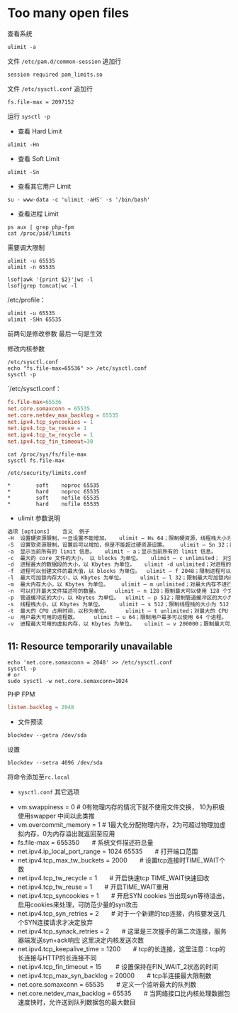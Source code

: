 # Too many open files

查看系统

```shell
ulimit -a
```

文件 `/etc/pam.d/common-session` 追加行
```text
session required pam_limits.so
```

文件 `/etc/sysctl.conf` 追加行
```
fs.file-max = 2097152
```
运行 `sysctl -p`

* 查看 Hard Limit
```shell
ulimit -Hn
```

* 查看 Soft Limit
```shell
ulimit -Sn
```

* 查看其它用户 Limit

```shell
su - www-data -c 'ulimit -aHS' -s '/bin/bash'
```

* 查看进程 Limit

```shell
ps aux | grep php-fpm
cat /proc/pid/limits
```

需要调大限制
```shell
ulimit -u 65535
ulimit -n 65535
```

```shell
lsof|awk '{print $2}'|wc -l
lsof|grep tomcat|wc -l
```

/etc/profile：
```shell
ulimit -u 65535
ulimit -SHn 65535 
```

前两句是修改参数 最后一句是生效

修改内核参数

```shell
/etc/sysctl.conf  
echo "fs.file-max=65536" >> /etc/sysctl.conf
sysctl -p
```

`/etc/sysctl.conf：
```conf
fs.file-max=65536
net.core.somaxconn = 65535
net.core.netdev_max_backlog = 65535
net.ipv4.tcp_syncookies = 1
net.ipv4.tcp_tw_reuse = 1
net.ipv4.tcp_tw_recycle = 1
net.ipv4.tcp_fin_timeout=30
```

```shell
cat /proc/sys/fs/file-max
sysctl fs.file-max
```

`/etc/security/limits.conf`
```shell
*        soft    noproc 65535
*        hard    noproc 65535
*        soft    nofile 65535
*        hard    nofile 65535
```

* ulimit 参数说明

```txt
选项 [options]	含义	例子
-H 	设置硬资源限制，一旦设置不能增加。 	ulimit – Hs 64；限制硬资源，线程栈大小为 64K。
-S 	设置软资源限制，设置后可以增加，但是不能超过硬资源设置。 	ulimit – Sn 32；限制软资源，32 个文件描述符。
-a 	显示当前所有的 limit 信息。 	ulimit – a；显示当前所有的 limit 信息。
-c 	最大的 core 文件的大小， 以 blocks 为单位。 	ulimit – c unlimited； 对生成的 core 文件的大小不进行限制。
-d 	进程最大的数据段的大小，以 Kbytes 为单位。 	ulimit -d unlimited；对进程的数据段大小不进行限制。
-f 	进程可以创建文件的最大值，以 blocks 为单位。 	ulimit – f 2048；限制进程可以创建的最大文件大小为 2048 blocks。
-l 	最大可加锁内存大小，以 Kbytes 为单位。 	ulimit – l 32；限制最大可加锁内存大小为 32 Kbytes。
-m 	最大内存大小，以 Kbytes 为单位。 	ulimit – m unlimited；对最大内存不进行限制。
-n 	可以打开最大文件描述符的数量。 	ulimit – n 128；限制最大可以使用 128 个文件描述符。
-p 	管道缓冲区的大小，以 Kbytes 为单位。 	ulimit – p 512；限制管道缓冲区的大小为 512 Kbytes。
-s 	线程栈大小，以 Kbytes 为单位。 	ulimit – s 512；限制线程栈的大小为 512 Kbytes。
-t 	最大的 CPU 占用时间，以秒为单位。 	ulimit – t unlimited；对最大的 CPU 占用时间不进行限制。
-u 	用户最大可用的进程数。 	ulimit – u 64；限制用户最多可以使用 64 个进程。
-v 	进程最大可用的虚拟内存，以 Kbytes 为单位。 	ulimit – v 200000；限制最大可用的虚拟内存为 200000 Kbytes。
```

## 11: Resource temporarily unavailable

```shell
echo 'net.core.somaxconn = 2048' >> /etc/sysctl.conf
sysctl -p
# or
sudo sysctl -w net.core.somaxconn=1024
```

PHP FPM
```conf
listen.backlog = 2048
```



* 文件预读
```shell
blockdev --getra /dev/sda
```
设置
```shell
blockdev --setra 4096 /dev/sda
```
将命令添加至`rc.local`

* `sysctl.conf` 其它选项

- vm.swappiness = 0         # 0有物理内存的情况下就不使用文件交换， 10为积极使用swapper 中间以此类推
- vm.overcommit_memory = 1  # 1最大化分配物理内存，2为可超过物理加虚拟内存，0为内存溢出就返回至应用
- fs.file-max = 655350　　# 系统文件描述符总量
- net.ipv4.ip_local_port_range = 1024 65535　　# 打开端口范围
- net.ipv4.tcp_max_tw_buckets = 2000　　# 设置tcp连接时TIME_WAIT个数
- net.ipv4.tcp_tw_recycle = 1　　# 开启快速tcp TIME_WAIT快速回收
- net.ipv4.tcp_tw_reuse = 1　　# 开启TIME_WAIT重用
- net.ipv4.tcp_syncookies = 1　　# 开启SYN cookies 当出现syn等待溢出，启用cookies来处理，可防范少量的syn攻击
- net.ipv4.tcp_syn_retries = 2　　# 对于一个新建的tcp连接，内核要发送几个SYN连接请求才决定放弃
- net.ipv4.tcp_synack_retries = 2　　# 这里是三次握手的第二次连接，服务器端发送syn+ack响应 这里决定内核发送次数
- net.ipv4.tcp_keepalive_time = 1200　　# tcp的长连接，这里注意：tcp的长连接与HTTP的长连接不同
- net.ipv4.tcp_fin_timeout = 15　　  # 设置保持在FIN_WAIT_2状态的时间
- net.ipv4.tcp_max_syn_backlog = 20000　　# tcp半连接最大限制数
- net.core.somaxconn = 65535　　# 定义一个监听最大的队列数
- net.core.netdev_max_backlog = 65535　　# 当网络接口比内核处理数据包速度快时，允许送到队列数据包的最大数目